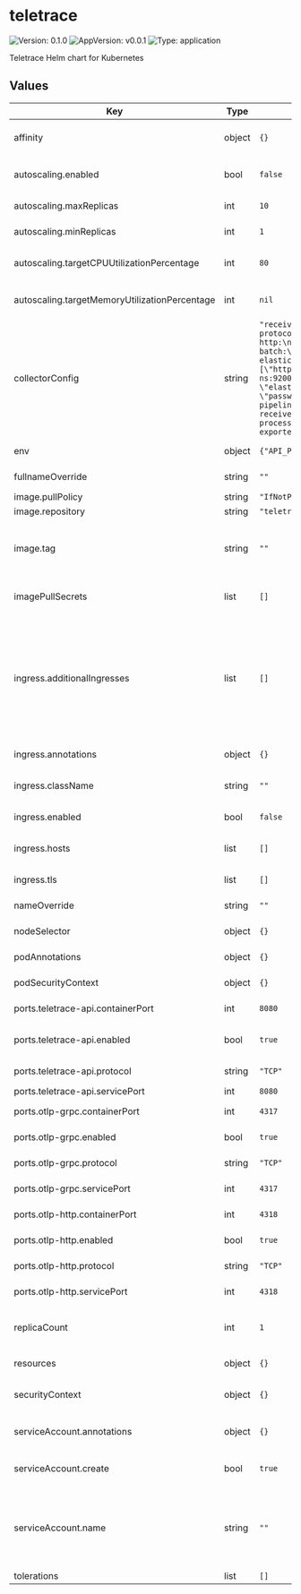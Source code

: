 # teletrace

![Version: 0.1.0](https://img.shields.io/badge/Version-0.1.0-informational?style=flat-square) ![AppVersion: v0.0.1](https://img.shields.io/badge/AppVersion-v0.0.1-informational?style=flat-square) ![Type: application](https://img.shields.io/badge/Type-application-informational?style=flat-square)

Teletrace Helm chart for Kubernetes

## Values

| Key | Type | Default | Description |
|-----|------|---------|-------------|
| affinity | object | `{}` | Affinity configuration for pods |
| autoscaling.enabled | bool | `false` | Whether to enable deployment autoscaling |
| autoscaling.maxReplicas | int | `10` | Maximum autoscaling replicas |
| autoscaling.minReplicas | int | `1` | Minimum autoscaling replicas |
| autoscaling.targetCPUUtilizationPercentage | int | `80` | Target CPU utilization percentage |
| autoscaling.targetMemoryUtilizationPercentage | int | `nil` | Target memory utilization percentage |
| collectorConfig | string | `"receivers:\n  otlp:\n    protocols:\n      grpc:\n      http:\nprocessors:\n  batch:\nexporters:\n  # elasticsearch:\n  #   endpoints: [\"http://elastic-svc.elastic-ns:9200/\"]\n  #   username: \"elastic\"\n  #   password: \"password\"\nservice:\n  pipelines:\n    traces:\n      receivers: [otlp]\n      processors: [batch]\n      # exporters: [elasticsearch]\n"` | Teletrace OpenTelemetry collector config |
| env | object | `{"API_PORT":"8080","DEBUG":"false"}` | Environment variables to add |
| fullnameOverride | string | `""` | Overrides the chart computed fullname |
| image.pullPolicy | string | `"IfNotPresent"` | Image pull policy |
| image.repository | string | `"teletrace/teletrace"` | Image repository |
| image.tag | string | `""` | Image tag. Overrides the image tag whose default is the chart appVersion. |
| imagePullSecrets | list | `[]` | Image pull secrets for the image registry |
| ingress.additionalIngresses | list | `[]` | Additional ingresses for when differently annotated ingress services are required. Each additional ingress needs "name" key set to something unique. Created if ingress.enabled set to true. |
| ingress.annotations | object | `{}` | Annotations for ingress |
| ingress.className | string | `""` | Ingress class name to identify ingress controllers |
| ingress.enabled | bool | `false` | Whether to enable ingress |
| ingress.hosts | list | `[]` | Ingress host names with their path names |
| ingress.tls | list | `[]` | Ingress TLS configuration |
| nameOverride | string | `""` | Overrides the chart name |
| nodeSelector | object | `{}` | Node selector for pods |
| podAnnotations | object | `{}` | Annotations for pods |
| podSecurityContext | object | `{}` | Pod-level security configuration |
| ports.teletrace-api.containerPort | int | `8080` | Container port for API |
| ports.teletrace-api.enabled | bool | `true` | Whether to enable port for the API (+frontend) |
| ports.teletrace-api.protocol | string | `"TCP"` | Protocol to use for API |
| ports.teletrace-api.servicePort | int | `8080` | Service port for API |
| ports.otlp-grpc.containerPort | int | `4317` | Container port for OTLP gRPC |
| ports.otlp-grpc.enabled | bool | `true` | Whether to enable port for OTLP gRPC |
| ports.otlp-grpc.protocol | string | `"TCP"` | Protocol to use for OTLP gRPC |
| ports.otlp-grpc.servicePort | int | `4317` | Service port for OTLP gRPC |
| ports.otlp-http.containerPort | int | `4318` | Container port for OTLP HTTP |
| ports.otlp-http.enabled | bool | `true` | Whether to enable port for OTLP HTTP |
| ports.otlp-http.protocol | string | `"TCP"` | Protocol to use for OTLP HTTP |
| ports.otlp-http.servicePort | int | `4318` | Service port for OTLP HTTP |
| replicaCount | int | `1` | Number of replicas to use. Ignored if `autoscaling.enabled` is set to `true`. |
| resources | object | `{}` | Resource requests and limits |
| securityContext | object | `{}` | Container-level security configuration |
| serviceAccount.annotations | object | `{}` | Annotations to add to the service account |
| serviceAccount.create | bool | `true` | Specifies whether a service account should be created |
| serviceAccount.name | string | `""` | The name of the service account to use. If not set and create is true, a name is generated using the fullname template. |
| tolerations | list | `[]` | Tolerations for pods |
